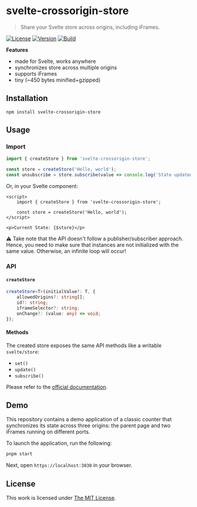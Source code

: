 # svelte-crossorigin-store

> Share your Svelte store across origins, including iFrames.

[![License](https://img.shields.io/github/license/idleberg/svelte-crossorigin-store?color=blue&style=for-the-badge)](https://github.com/idleberg/svelte-crossorigin-store/blob/main/LICENSE)
[![Version](https://img.shields.io/npm/v/svelte-crossorigin-store?style=for-the-badge)](https://www.npmjs.org/package/svelte-crossorigin-store)
[![Build](https://img.shields.io/github/actions/workflow/status/idleberg/svelte-crossorigin-store/test.yml?style=for-the-badge)](https://github.com/idleberg/svelte-crossorigin-store/actions)

**Features**

- made for Svelte, works anywhere
- synchronizes store across multiple origins
- supports iFrames
- tiny (~450 bytes minified+gzipped)

## Installation

`npm install svelte-crossorigin-store`

## Usage

### Import

```ts
import { createStore } from 'svelte-crossorigin-store';

const store = createStore('Hello, world');
const unsubscribe = store.subscribe(value => console.log('State updated:', value));
```

Or, in your Svelte component:

```svelte
<script>
	import { createStore } from 'svelte-crossorigin-store';

	const store = createStore('Hello, world');
</script>

<p>Current State: {$store}</p>
```

:warning: Take note that the API doesn't follow a publisher/subscriber approach. Hence, you need to make sure that instances are not initialized with the same value. Otherwise, an infinite loop will occur!

### API

#### `createStore`

```ts
createStore<T>(initialValue?: T, {
	allowedOrigins?: string[];
	id?: string;
	iframeSelector?: string;
	onChange?: (value: any) => void;
});
```

#### Methods

The created store exposes the same API methods like a writable `svelte/store`:

- `set()`
- `update()`
- `subscribe()`

Please refer to the [official documentation](https://svelte.dev/docs/svelte-store#writable).

## Demo

This repository contains a demo application of a classic counter that synchronizes its state across three origins: the parent page and two iFrames running on different ports.

To launch the application, run the following:

```sh
pnpm start
```

Next, open `https://localhost:3030` in your browser.

## License

This work is licensed under [The MIT License](LICENSE).

